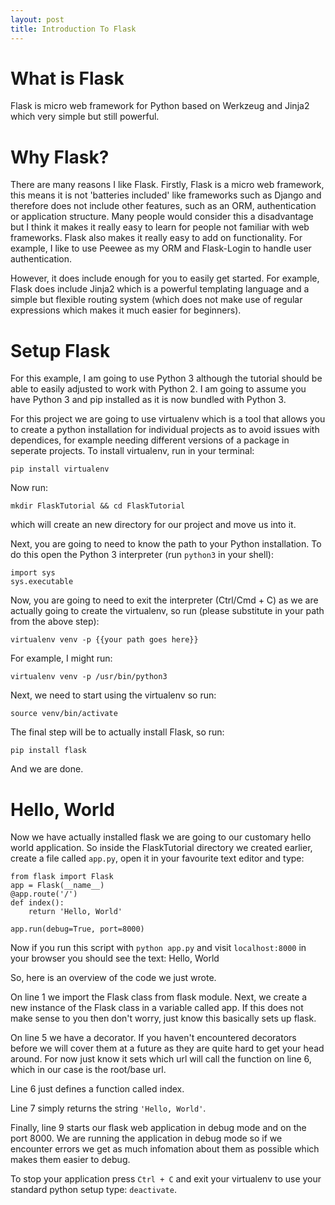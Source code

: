 ```yaml
---
layout: post
title: Introduction To Flask
---
```


# What is Flask
Flask is micro web framework for Python based on Werkzeug and Jinja2 which very simple but still powerful.

# Why Flask?

There are many reasons I like Flask.
Firstly, Flask is a micro web framework, this means it is not 'batteries included' like frameworks such as Django and therefore does not include other features, such as an ORM, authentication or application structure.
Many people would consider this a disadvantage but I think it makes it really easy to learn for people not familiar with web frameworks.
Flask also makes it really easy to add on functionality.
For example, I like to use Peewee as my ORM and Flask-Login to handle user authentication.


However, it does include enough for you to easily get started. For example, Flask does include Jinja2 which is a powerful templating language and a simple but flexible routing system (which does not make use of regular expressions which makes it much easier for beginners).

# Setup Flask

For this example, I am going to use Python 3 although the tutorial should be able to easily adjusted to work with Python 2. I am going to assume you have Python 3 and pip installed as it is now bundled with Python 3.

For this project we are going to use virtualenv which is a tool that allows you to create a python installation for individual projects as to avoid issues with dependices, for example needing different versions of a package in seperate projects. To install virtualenv, run in your terminal:

`pip install virtualenv`

Now run:

 `mkdir FlaskTutorial && cd FlaskTutorial`

 which will create an new directory for our project and move us into it.

Next, you are going to need to know the path to your Python installation. To do this open the Python 3 interpreter (run `python3` in your shell):

```
import sys
sys.executable
```

Now, you are going to need to exit the interpreter (Ctrl/Cmd + C) as we are actually going to create the virtualenv, so run (please substitute in your path from the above step):

`virtualenv venv -p {{your path goes here}}`

For example, I might run:

`virtualenv venv -p /usr/bin/python3`

Next, we need to start using the virtualenv so run:

`source venv/bin/activate`

The final step will be to actually install Flask, so run:

`pip install flask`

And we are done.

# Hello, World

Now we have actually installed flask we are going to our customary hello world application. So inside the FlaskTutorial directory we created earlier, create a file called `app.py`, open it in your favourite text editor and type:

```
from flask import Flask
app = Flask(__name__)
@app.route('/')
def index():
    return 'Hello, World'

app.run(debug=True, port=8000)
```

Now if you run this script with `python app.py` and visit `localhost:8000` in your browser you should see the text: Hello, World

So, here is an overview of the code we just wrote.

On line 1 we import the Flask class from flask module. Next, we create a new instance of the Flask class in a variable called app. If this does not make sense to you then don't worry, just know this basically sets up flask.

On line 5 we have a decorator. If you haven't encountered decorators before we will cover them at a future as they are quite hard to get your head around. For now just know it sets which url will call the function on line 6, which in our case is the root/base url.

Line 6 just defines a function called index.

Line 7 simply returns the string `'Hello, World'`.

Finally, line 9 starts our flask web application in debug mode and on the port 8000. We are running the application in debug mode so if we encounter errors we get as much infomation about them as possible which makes them easier to debug.

To stop your application press `Ctrl + C` and exit your virtualenv to use your standard python setup type: `deactivate`.
